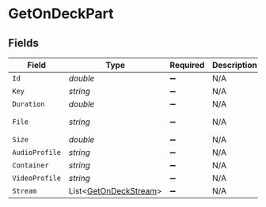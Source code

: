 # GetOnDeckPart


## Fields

| Field                                                             | Type                                                              | Required                                                          | Description                                                       | Example                                                           |
| ----------------------------------------------------------------- | ----------------------------------------------------------------- | ----------------------------------------------------------------- | ----------------------------------------------------------------- | ----------------------------------------------------------------- |
| `Id`                                                              | *double*                                                          | :heavy_minus_sign:                                                | N/A                                                               | 80994                                                             |
| `Key`                                                             | *string*                                                          | :heavy_minus_sign:                                                | N/A                                                               | /library/parts/80994/1655007810/file.mkv                          |
| `Duration`                                                        | *double*                                                          | :heavy_minus_sign:                                                | N/A                                                               | 420080                                                            |
| `File`                                                            | *string*                                                          | :heavy_minus_sign:                                                | N/A                                                               | /tvshows/Bluey (2018)/Bluey (2018) - S02E33 - Circus.mkv          |
| `Size`                                                            | *double*                                                          | :heavy_minus_sign:                                                | N/A                                                               | 55148931                                                          |
| `AudioProfile`                                                    | *string*                                                          | :heavy_minus_sign:                                                | N/A                                                               | lc                                                                |
| `Container`                                                       | *string*                                                          | :heavy_minus_sign:                                                | N/A                                                               | mkv                                                               |
| `VideoProfile`                                                    | *string*                                                          | :heavy_minus_sign:                                                | N/A                                                               | main                                                              |
| `Stream`                                                          | List<[GetOnDeckStream](../../Models/Requests/GetOnDeckStream.md)> | :heavy_minus_sign:                                                | N/A                                                               |                                                                   |